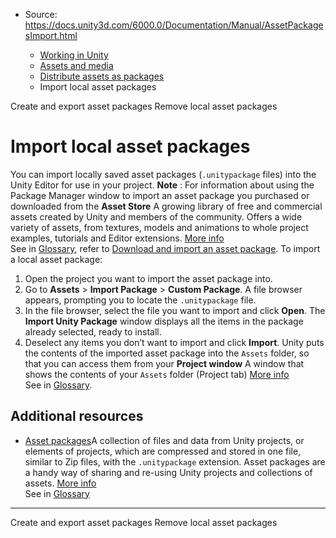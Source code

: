 * Source: https://docs.unity3d.com/6000.0/Documentation/Manual/AssetPackagesImport.html

  * [Working in Unity](https://docs.unity3d.com/6000.0/Documentation/Manual/working-in-unity.html)
  * [Assets and media](https://docs.unity3d.com/6000.0/Documentation/Manual/assets-and-media.html)
  * [Distribute assets as packages](https://docs.unity3d.com/6000.0/Documentation/Manual/AssetPackages.html)
  * Import local asset packages


[](https://docs.unity3d.com/6000.0/Documentation/Manual/AssetPackagesCreate.html)
Create and export asset packages
[](https://docs.unity3d.com/6000.0/Documentation/Manual/upm-ui-remove-local.html)
Remove local asset packages
# Import local asset packages
You can import locally saved asset packages (`.unitypackage` files) into the Unity Editor for use in your project.
**Note** : For information about using the Package Manager window to import an asset package you purchased or downloaded from the **Asset Store** A growing library of free and commercial assets created by Unity and members of the community. Offers a wide variety of assets, from textures, models and animations to whole project examples, tutorials and Editor extensions. [More info](https://docs.unity3d.com/6000.0/Documentation/Manual/AssetStore.html)  
See in [Glossary](https://docs.unity3d.com/6000.0/Documentation/Manual/Glossary.html#AssetStore), refer to [Download and import an asset package](https://docs.unity3d.com/6000.0/Documentation/Manual/upm-ui-import.html).
To import a local asset package:
  1. Open the project you want to import the asset package into.
  2. Go to **Assets** > **Import Package** > **Custom Package**. A file browser appears, prompting you to locate the `.unitypackage` file.
  3. In the file browser, select the file you want to import and click **Open**.
The **Import Unity Package** window displays all the items in the package already selected, ready to install.
  4. Deselect any items you don’t want to import and click **Import**. Unity puts the contents of the imported asset package into the `Assets` folder, so that you can access them from your **Project window** A window that shows the contents of your `Assets` folder (Project tab) [More info](https://docs.unity3d.com/6000.0/Documentation/Manual/ProjectView.html)  
See in [Glossary](https://docs.unity3d.com/6000.0/Documentation/Manual/Glossary.html#Projectwindow).


## Additional resources
  * [Asset packages](https://docs.unity3d.com/6000.0/Documentation/Manual/AssetPackages.html)A collection of files and data from Unity projects, or elements of projects, which are compressed and stored in one file, similar to Zip files, with the `.unitypackage` extension. Asset packages are a handy way of sharing and re-using Unity projects and collections of assets. [More info](https://docs.unity3d.com/6000.0/Documentation/Manual/AssetPackages.html)  
See in [Glossary](https://docs.unity3d.com/6000.0/Documentation/Manual/Glossary.html#Assetpackage)


* * *
[](https://docs.unity3d.com/6000.0/Documentation/Manual/AssetPackagesCreate.html)
Create and export asset packages
[](https://docs.unity3d.com/6000.0/Documentation/Manual/upm-ui-remove-local.html)
Remove local asset packages

